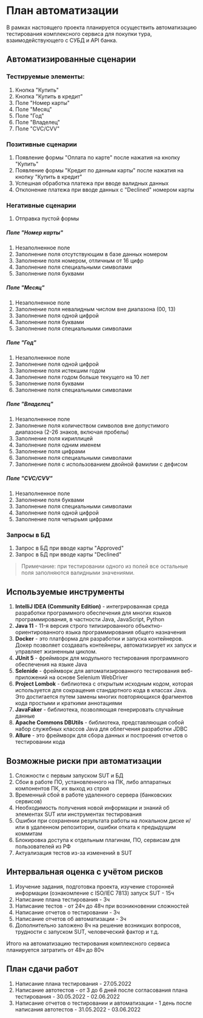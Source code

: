 # План автоматизации
В рамках настоящего проекта планируется осуществить автоматизацию тестирования комплексного сервиса для покупки тура, взаимодействующего с СУБД и API банка.

## Автоматизированные сценарии
### Тестируемые элементы:
1. Кнопка "Купить"
2. Кнопка "Купить в кредит"
3. Поле "Номер карты"
4. Поле "Месяц"
5. Поле "Год"
6. Поле "Владелец"
7. Поле "CVC/CVV"

### Позитивные сценарии
1. Появление формы "Оплата по карте" после нажатия на кнопку "Купить"
2. Появление формы "Кредит по данным карты" после нажатия на кнопку "Купить в кредит"
3. Успешная обработка платежа при вводе валидных данных
4. Отклонение платежа при вводе данных с "Declined" номером карты

### Негативные сценарии
1. Отправка пустой формы
##### Поле "Номер карты"
1. Незаполненное поле
2. Заполнение поля отсутствующим в базе данных номером
3. Заполнение поля номером, отличным от 16 цифр
4. Заполнение поля специальными символами
5. Заполнение поля буквами
##### Поле "Месяц"
1. Незаполненное поле
2. Заполнение поля невалидным числом вне диапазона (00, 13)
3. Заполнение поля одной цифрой
4. Заполнение поля буквами
5. Заполнение поля специальными символами
##### Поле "Год"
1. Незаполненное поле
2. Заполнение поля одной цифрой
3. Заполнение поля истекшим годом
4. Заполнение поля годом больше текущего на 10 лет
5. Заполнение поля буквами
6. Заполнение поля специальными символами
##### Поле "Владелец"
1. Незаполненное поле
2. Заполнение поля количеством символов вне допустимого диапазона (2-26 знаков, включая пробелы)
3. Заполнение поля кириллицей
4. Заполнение поля одним именем
5. Заполнение поля цифрами
6. Заполнение поля специальными символами
9. Заполнение поля с использованием двойной фамилии с дефисом
##### Поле "CVC/CVV"
1. Незаполненное поле
2. Заполнение поля буквами
3. Заполнение поля специальными символами
4. Заполнение поля одной цифрой
5. Заполнение поля четырьмя цифрами
### Запросы в БД
1. Запрос в БД при вводе карты "Approved"
2. Запрос в БД при вводе карты "Declined"

> Примечание: при тестировании одного из полей все остальные поля заполняются валидными значениями.
## Используемые инструменты
1. **IntelliJ IDEA (Community Edition)** - интегрированная среда разработки программного обеспечения для многих языков программирования, в частности Java, JavaScript, Python
2. **Java 11** - 11-я версия строго типизированного объектно-ориентированного языка программирования общего назначения
3. **Docker** - это платформа для разработки и запуска контейнеров. Докер позволяет создавать контейнеры, автоматизирует их запуск и управляет жизненным циклом.
4. **JUnit 5** - фреймворк для модульного тестирования программного обеспечения на языке Java
5. **Selenide** - фреймворк для автоматизированного тестирования веб-приложений на основе Selenium WebDriver
6. **Project Lombok** - библиотека с открытым исходным кодом, которая используется для сокращения стандартного кода в классах Java. Это достигается путем замены многих повторяющихся фрагментов кода простыми и краткими аннотациями
7. **JavaFaker** - библиотека, позволяющая генерировать случайные данные
8. **Apache Commons DBUtils** - библиотека, представляющая собой набор служебных классов Java для облегчения разработки JDBC
9. **Allure** - это фреймворк для сбора данных и построения отчетов о тестировании кода

## Возможные риски при автоматизации
1. Сложности с первым запуском SUT и БД
2. Сбои в работе ПО, установленного на ПК, либо аппаратных компонентов ПК, их выход из строя
3. Временный сбой в работе удаленного сервера (банковских сервисов)
4. Необходимость получения новой информации и знаний об элементах SUT или инструментах тестирования
5. Ошибки при сохранении результата работы на локальном диске и/или в удаленном репозитории, ошибки отката к предыдущим коммитам
6. Блокировка доступа к отдельным плагинам, ПО, сервисам для пользователей из РФ
7. Актуализация тестов из-за изменений в SUT

## Интервальная оценка с учётом рисков
1. Изучение задания, подготовка проекта, изучение сторонней информации (ознакомление с ISO/IEC 7813) запуск SUT - 15ч
2. Написание плана тестирования - 3ч
3. Написание тестов - от 24ч до 48ч при возникновении сложностей
4. Написание отчетов о тестировании - 3ч
5. Написание отчетов об автоматизации - 3ч
6. Дополнительно заложено 8ч на решение возникших вопросов, трудности с запуском SUT, человеческий фактор и т.д.

Итого на автоматизацию тестирования комплексного сервиса планируется затратить от 48ч до 80ч

## План сдачи работ
1. Написание плана тестирования - 27.05.2022
2. Написание автотестов - от 3 до 6 дней после согласования плана тестирования - 30.05.2022 - 02.06.2022
3. Написание отчетов о тестировании и автоматизации - 1 день после написания автотестов - 31.05.2022 - 03.06.2022
